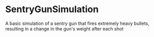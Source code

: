 # SentryGunSimulation
A basic simulation of a sentry gun that fires extremely heavy bullets, resulting in a change in the gun's weight after each shot
